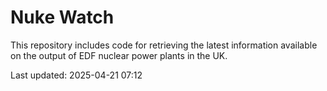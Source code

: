 # Nuke Watch

This repository includes code for retrieving the latest information available on the output of EDF nuclear power plants in the UK.

Last updated: 2025-04-21 07:12